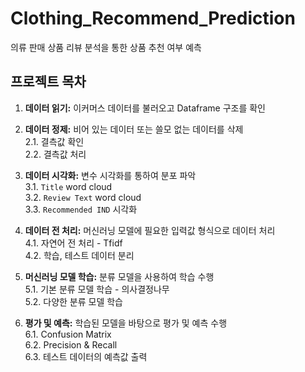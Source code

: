 # Clothing_Recommend_Prediction
의류 판매 상품 리뷰 분석을 통한 상품 추천 여부 예측
## 프로젝트 목차

1. **데이터 읽기:** 이커머스 데이터를 불러오고 Dataframe 구조를 확인


2. **데이터 정제:** 비어 있는 데이터 또는 쓸모 없는 데이터를 삭제<br>
    2.1. 결측값 확인<br>
    2.2. 결측값 처리<br>


3. **데이터 시각화:** 변수 시각화를 통하여 분포 파악<br>
    3.1. `Title` word cloud<br>
    3.2. `Review Text` word cloud<br>
    3.3. `Recommended IND` 시각화<br>


4. **데이터 전 처리:** 머신러닝 모델에 필요한 입력값 형식으로 데이터 처리<br>
    4.1. 자연어 전 처리 - Tfidf<br>
    4.2. 학습, 테스트 데이터 분리<br>


5. **머신러닝 모델 학습:** 분류 모델을 사용하여 학습 수행<br>
    5.1. 기본 분류 모델 학습 - 의사결정나무<br>
    5.2. 다양한 분류 모델 학습<br>


6. **평가 및 예측:** 학습된 모델을 바탕으로 평가 및 예측 수행<br>
    6.1. Confusion Matrix<br>
    6.2. Precision & Recall<br>
    6.3. 테스트 데이터의 예측값 출력
